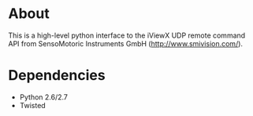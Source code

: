 About
=====

This is a high-level python interface to the iViewX UDP remote command API from SensoMotoric Instruments GmbH (http://www.smivision.com/).

Dependencies
============

* Python 2.6/2.7
* Twisted
